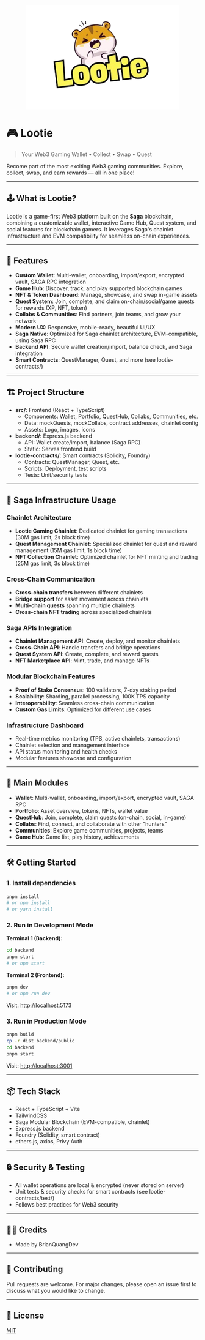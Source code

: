 <p align="center">
  <img src="src/assets/Lootie-logo.png" alt="Lootie Logo" width="400"/>
</p>

# 🎮 Lootie

> Your Web3 Gaming Wallet • Collect • Swap • Quest

Become part of the most exciting Web3 gaming communities. Explore, collect, swap, and earn rewards — all in one place!

---

## 🕹️ What is Lootie?

Lootie is a game-first Web3 platform built on the **Saga** blockchain, combining a customizable wallet, interactive Game Hub, Quest system, and social features for blockchain gamers. It leverages Saga's chainlet infrastructure and EVM compatibility for seamless on-chain experiences.

---

## 🚀 Features

- **Custom Wallet**: Multi-wallet, onboarding, import/export, encrypted vault, SAGA RPC integration
- **Game Hub**: Discover, track, and play supported blockchain games
- **NFT & Token Dashboard**: Manage, showcase, and swap in-game assets
- **Quest System**: Join, complete, and claim on-chain/social/game quests for rewards (XP, NFT, token)
- **Collabs & Communities**: Find partners, join teams, and grow your network
- **Modern UX**: Responsive, mobile-ready, beautiful UI/UX
- **Saga Native**: Optimized for Saga chainlet architecture, EVM-compatible, using Saga RPC
- **Backend API**: Secure wallet creation/import, balance check, and Saga integration
- **Smart Contracts**: QuestManager, Quest, and more (see lootie-contracts/)

---

## 🏗️ Project Structure

- **src/**: Frontend (React + TypeScript)
  - Components: Wallet, Portfolio, QuestHub, Collabs, Communities, etc.
  - Data: mockQuests, mockCollabs, contract addresses, chainlet config
  - Assets: Logo, images, icons
- **backend/**: Express.js backend
  - API: Wallet create/import, balance (Saga RPC)
  - Static: Serves frontend build
- **lootie-contracts/**: Smart contracts (Solidity, Foundry)
  - Contracts: QuestManager, Quest, etc.
  - Scripts: Deployment, test scripts
  - Tests: Unit/security tests

---

## 🔗 Saga Infrastructure Usage

### **Chainlet Architecture**

- **Lootie Gaming Chainlet**: Dedicated chainlet for gaming transactions (30M gas limit, 2s block time)
- **Quest Management Chainlet**: Specialized chainlet for quest and reward management (15M gas limit, 1s block time)
- **NFT Collection Chainlet**: Optimized chainlet for NFT minting and trading (25M gas limit, 3s block time)

### **Cross-Chain Communication**

- **Cross-chain transfers** between different chainlets
- **Bridge support** for asset movement across chainlets
- **Multi-chain quests** spanning multiple chainlets
- **Cross-chain NFT trading** across specialized chainlets

### **Saga APIs Integration**

- **Chainlet Management API**: Create, deploy, and monitor chainlets
- **Cross-Chain API**: Handle transfers and bridge operations
- **Quest System API**: Create, complete, and reward quests
- **NFT Marketplace API**: Mint, trade, and manage NFTs

### **Modular Blockchain Features**

- **Proof of Stake Consensus**: 100 validators, 7-day staking period
- **Scalability**: Sharding, parallel processing, 100K TPS capacity
- **Interoperability**: Seamless cross-chain communication
- **Custom Gas Limits**: Optimized for different use cases

### **Infrastructure Dashboard**

- Real-time metrics monitoring (TPS, active chainlets, transactions)
- Chainlet selection and management interface
- API status monitoring and health checks
- Modular features showcase and configuration

---

## 🧩 Main Modules

- **Wallet**: Multi-wallet, onboarding, import/export, encrypted vault, SAGA RPC
- **Portfolio**: Asset overview, tokens, NFTs, wallet value
- **QuestHub**: Join, complete, claim quests (on-chain, social, in-game)
- **Collabs**: Find, connect, and collaborate with other "hunters"
- **Communities**: Explore game communities, projects, teams
- **Game Hub**: Game list, play history, achievements

---

## 🛠️ Getting Started

### 1. Install dependencies

```bash
pnpm install
# or npm install
# or yarn install
```

### 2. Run in Development Mode

**Terminal 1 (Backend):**

```bash
cd backend
pnpm start
# or npm start
```

**Terminal 2 (Frontend):**

```bash
pnpm dev
# or npm run dev
```

Visit: [http://localhost:5173](http://localhost:5173)

### 3. Run in Production Mode

```bash
pnpm build
cp -r dist backend/public
cd backend
pnpm start
```

Visit: [http://localhost:3001](http://localhost:3001)

---

## 📦 Tech Stack

- React + TypeScript + Vite
- TailwindCSS
- Saga Modular Blockchain (EVM-compatible, chainlet)
- Express.js backend
- Foundry (Solidity, smart contract)
- ethers.js, axios, Privy Auth

---

## 🔒 Security & Testing

- All wallet operations are local & encrypted (never stored on server)
- Unit tests & security checks for smart contracts (see lootie-contracts/test/)
- Follows best practices for Web3 security

---

## 👨‍💻 Credits

- Made by BrianQuangDev

---

## 🤝 Contributing

Pull requests are welcome. For major changes, please open an issue first to discuss what you would like to change.

---

## 📄 License

[MIT](https://choosealicense.com/licenses/mit/)
